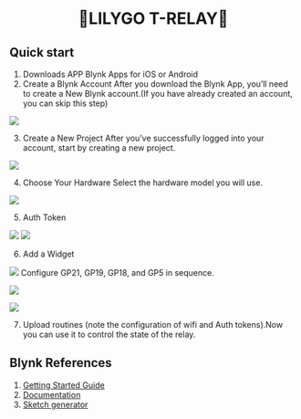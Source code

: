 <h1 align = "center">🌟LILYGO T-RELAY🌟</h1>

## Quick start
1. Downloads APP
Blynk Apps for iOS or Android
2. Create a Blynk Account
After you download the Blynk App, you’ll need to create a New Blynk account.(If you have already created an account, you can skip this step)

  ![](../../image/Create_a_Blynk_Account.png)

3. Create a New Project
After you’ve successfully logged into your account, start by creating a new project.

  ![](../../image/Create_a_New_Project.png)

4. Choose Your Hardware
Select the hardware model you will use. 

  ![](../../image/Choose_Your_Hardware.png)

5. Auth Token

  ![](../../image/Auth_Token_1.png)
  ![](../../image/Auth_Token_2.png)

6. Add a Widget

  ![](../../image/Add_a_Widget.png)
Configure GP21, GP19, GP18, and GP5 in sequence.

  ![](../../image/Add_a_Widget_2.png)

  ![](../../image/Add_a_Widget_3.png)

7. Upload routines (note the configuration of wifi and Auth tokens).Now you can use it to control the state of the relay.

## Blynk References

1. [Getting Started Guide](https://www.blynk.cc/getting-started)
2. [Documentation](https://docs.blynk.io/en/blynk.apps/overview)
3. [Sketch generator](https://examples.blynk.cc/)
